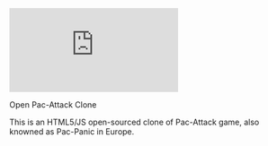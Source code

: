 ![opac](http://img.dafont.com/preview.php?text=opac&ttf=pacfont0&ext=1&size=50&psize=m&y=57)

Open Pac-Attack Clone

This is an HTML5/JS open-sourced clone of Pac-Attack game, also knowned as Pac-Panic in Europe.
